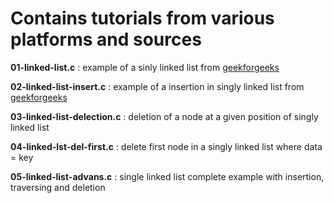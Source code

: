 # Contains tutorials from various platforms and sources

**01-linked-list.c** : example of a sinly linked list from [geekforgeeks](https://www.geeksforgeeks.org/what-is-linked-list/)

**02-linked-list-insert.c** : example of a insertion in singly linked list from [geekforgeeks](https://www.geeksforgeeks.org/linked-list-set-2-inserting-a-node/) 

**03-linked-list-delection.c** : deletion of a node at a given position of singly linked list

**04-linked-lst-del-first.c** : delete first node in a singly linked list where data = key

**05-linked-list-advans.c** : single linked list complete example with insertion, traversing and deletion
